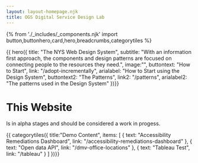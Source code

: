 ```yaml
---
layout: layout-homepage.njk
title: OGS Digital Service Design Lab
---
```

{% from './_includes/_components.njk' import button,buttonhero,card,hero,breadcrumbs,categorytiles %} 

{{ hero({ 
    title: "The NYS Web Design System",
    subtitle: "With an information first approach, the components and design patterns are focused on connecting people to the resources they need.",
    image:"",
    buttontext: "How to Start",
    link: "/adopt-incrementally",
    arialabel: "How to Start using the Design System",
    buttontext2: "The Patterns",
    link2: "/patterns",
    arialabel2: "The patterns used in the Design System"
})}}



# This Website
Is in alpha stages and should be considered a work in progess.



{{ categorytiles({ 
    title:"Demo Content",
     items: [
    {
      text: "Accessibility Remediations Dashboard",
      link: "/accessibility-remediations-dashboard"
    },
    {
      text: "Open data API",
      link: "/dmv-office-locations"
    },
    {
      text: "Tableau Test",
      link: "/tableau"
    }
  ]
})}}